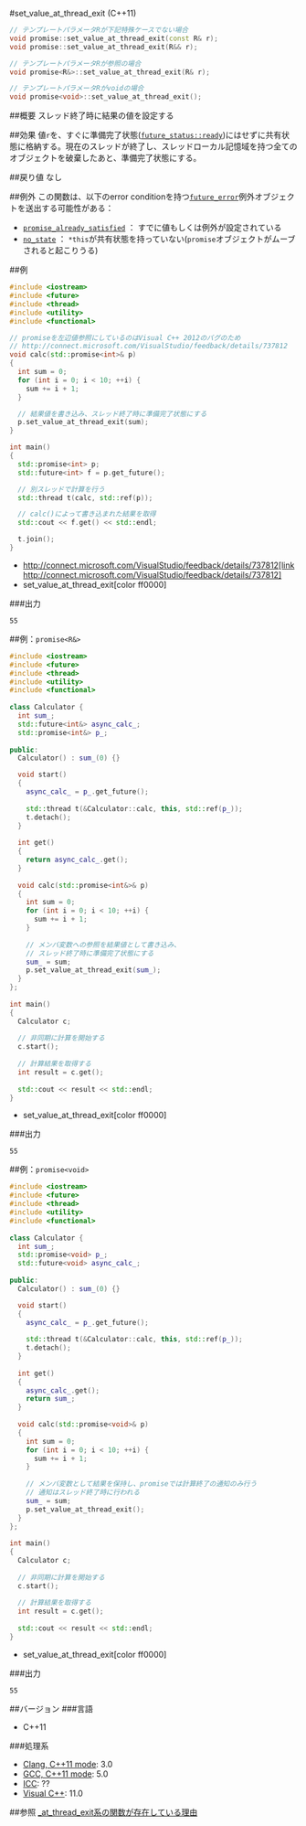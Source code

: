 #set_value_at_thread_exit (C++11)
```cpp
// テンプレートパラメータRが下記特殊ケースでない場合
void promise::set_value_at_thread_exit(const R& r);
void promise::set_value_at_thread_exit(R&& r);

// テンプレートパラメータRが参照の場合
void promise<R&>::set_value_at_thread_exit(R& r);

// テンプレートパラメータRがvoidの場合
void promise<void>::set_value_at_thread_exit();
```

##概要
スレッド終了時に結果の値を設定する


##効果
値`r`を、すぐに準備完了状態([`future_status::ready`](../future_status.md))にはせずに共有状態に格納する。現在のスレッドが終了し、スレッドローカル記憶域を持つ全てのオブジェクトを破棄したあと、準備完了状態にする。


##戻り値
なし



##例外
この関数は、以下のerror conditionを持つ[`future_error`](../future_error.md)例外オブジェクトを送出する可能性がある：

- [`promise_already_satisfied`](../future_errc.md) ： すでに値もしくは例外が設定されている
- [`no_state`](../future_errc.md) ： `*this`が共有状態を持っていない(`promise`オブジェクトがムーブされると起こりうる)


##例
```cpp
#include <iostream>
#include <future>
#include <thread>
#include <utility>
#include <functional>

// promiseを左辺値参照にしているのはVisual C++ 2012のバグのため
// http://connect.microsoft.com/VisualStudio/feedback/details/737812
void calc(std::promise<int>& p)
{
  int sum = 0;
  for (int i = 0; i < 10; ++i) {
    sum += i + 1;
  }

  // 結果値を書き込み、スレッド終了時に準備完了状態にする
  p.set_value_at_thread_exit(sum);
}

int main()
{
  std::promise<int> p;
  std::future<int> f = p.get_future();

  // 別スレッドで計算を行う
  std::thread t(calc, std::ref(p));

  // calc()によって書き込まれた結果を取得
  std::cout << f.get() << std::endl;

  t.join();
}
```
* http://connect.microsoft.com/VisualStudio/feedback/details/737812[link http://connect.microsoft.com/VisualStudio/feedback/details/737812]
* set_value_at_thread_exit[color ff0000]

###出力
```
55
```

##例：`promise<R&>`
```cpp
#include <iostream>
#include <future>
#include <thread>
#include <utility>
#include <functional>
 
class Calculator {
  int sum_;
  std::future<int&> async_calc_;
  std::promise<int&> p_;
 
public:
  Calculator() : sum_(0) {}

  void start()
  {
    async_calc_ = p_.get_future();
 
    std::thread t(&Calculator::calc, this, std::ref(p_));
    t.detach();
  }
 
  int get()
  {
    return async_calc_.get();
  }
 
  void calc(std::promise<int&>& p)
  {
    int sum = 0;
    for (int i = 0; i < 10; ++i) {
      sum += i + 1;
    }
 
    // メンバ変数への参照を結果値として書き込み、
    // スレッド終了時に準備完了状態にする
    sum_ = sum;
    p.set_value_at_thread_exit(sum_);
  }
};
 
int main()
{
  Calculator c;
 
  // 非同期に計算を開始する
  c.start();
 
  // 計算結果を取得する
  int result = c.get();
 
  std::cout << result << std::endl;
}
```
* set_value_at_thread_exit[color ff0000]

###出力
```
55
```

##例：`promise<void>`
```cpp
#include <iostream>
#include <future>
#include <thread>
#include <utility>
#include <functional>
 
class Calculator {
  int sum_;
  std::promise<void> p_;
  std::future<void> async_calc_;
 
public:
  Calculator() : sum_(0) {}

  void start()
  {
    async_calc_ = p_.get_future();
 
    std::thread t(&Calculator::calc, this, std::ref(p_));
    t.detach();
  }
 
  int get()
  {
    async_calc_.get();
    return sum_;
  }
 
  void calc(std::promise<void>& p)
  {
    int sum = 0;
    for (int i = 0; i < 10; ++i) {
      sum += i + 1;
    }
 
    // メンバ変数として結果を保持し、promiseでは計算終了の通知のみ行う
    // 通知はスレッド終了時に行われる
    sum_ = sum;
    p.set_value_at_thread_exit();
  }
};
 
int main()
{
  Calculator c;
 
  // 非同期に計算を開始する
  c.start();
 
  // 計算結果を取得する
  int result = c.get();
 
  std::cout << result << std::endl;
}
```
* set_value_at_thread_exit[color ff0000]

###出力
```
55
```

##バージョン
###言語
- C++11

###処理系
- [Clang, C++11 mode](/implementation.md#clang): 3.0
- [GCC, C++11 mode](/implementation.md#gcc): 5.0
- [ICC](/implementation.md#icc): ??
- [Visual C++](/implementation.md#visual_cpp): 11.0


##参照
[_at_thread_exit系の関数が存在している理由](/article/lib/at_thread_exit.md)


